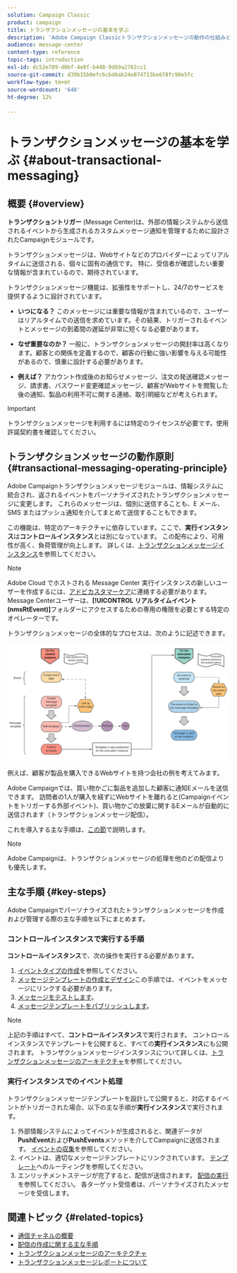 ```yaml
---
solution: Campaign Classic
product: campaign
title: トランザクションメッセージの基本を学ぶ
description: 'Adobe Campaign Classicトランザクションメッセージの動作の仕組みと主な手順について詳しく説明します。 '
audience: message-center
content-type: reference
topic-tags: introduction
exl-id: dc52e789-d0bf-4e8f-b448-9d69a2762cc1
source-git-commit: d39b15b0efc6cbd6ab24e074713be6f8fc90e5fc
workflow-type: tm+mt
source-wordcount: '648'
ht-degree: 12%

---
```



# トランザクションメッセージの基本を学ぶ {#about-transactional-messaging}

## 概要 {#overview}

**トランザクショントリガー** (Message Center)は、外部の情報システムから送信されるイベントから生成されるカスタムメッセージ通知を管理するために設計されたCampaignモジュールです。

トランザクションメッセージは、Webサイトなどのプロバイダーによってリアルタイムに送信される、個々に固有の通信です。 特に、受信者が確認したい重要な情報が含まれているので、期待されています。

トランザクションメッセージ機能は、拡張性をサポートし、24/7のサービスを提供するように設計されています。

* **いつになる？** このメッセージには重要な情報が含まれているので、ユーザーはリアルタイムでの送信を求めています。その結果、トリガーされるイベントとメッセージの到着間の遅延が非常に短くなる必要があります。

* **なぜ重要なのか？** 一般に、トランザクションメッセージの開封率は高くなります。顧客との関係を定義するので、顧客の行動に強い影響を与える可能性があるので、慎重に設計する必要があります。

* **例えば？** アカウント作成後のお知らせメッセージ、注文の発送確認メッセージ、請求書、パスワード変更確認メッセージ、顧客がWebサイトを閲覧した後の通知、製品の利用不可に関する連絡、取引明細などが考えられます。

>[!IMPORTANT]
>
>トランザクションメッセージを利用するには特定のライセンスが必要です。使用許諾契約書を確認してください。

<!--Before starting with transactional messaging, make sure you read the corresponding [best practices and limitations]().-->

## トランザクションメッセージの動作原則 {#transactional-messaging-operating-principle}

Adobe Campaignトランザクションメッセージモジュールは、情報システムに統合され、返されるイベントをパーソナライズされたトランザクションメッセージに変更します。 これらのメッセージは、個別に送信することも、E メール、SMS またはプッシュ通知を介してまとめて送信することもできます。

この機能は、特定のアーキテクチャに依存しています。ここで、**実行インスタンス**&#x200B;は&#x200B;**コントロールインスタンス**&#x200B;とは別になっています。 この配布により、可用性が高く、負荷管理が向上します。 詳しくは、[トランザクションメッセージインスタンス](../../message-center/using/transactional-messaging-architecture.md)を参照してください。

>[!NOTE]
>
>Adobe Cloud でホストされる Message Center 実行インスタンスの新しいユーザーを作成するには、[アドビカスタマーケア](https://helpx.adobe.com/jp/enterprise/admin-guide.html/enterprise/using/support-for-experience-cloud.ug.html)に連絡する必要があります。Message Centerユーザーは、**[!UICONTROL リアルタイムイベント(nmsRtEvent)]**&#x200B;フォルダーにアクセスするための専用の権限を必要とする特定のオペレーターです。

トランザクションメッセージの全体的なプロセスは、次のように記述できます。

![](assets/transactional-msg-overview.png)

例えば、顧客が製品を購入できるWebサイトを持つ会社の例を考えてみます。

Adobe Campaignでは、買い物かごに製品を追加した顧客に通知Eメールを送信できます。 訪問者の1人が購入を経ずにWebサイトを離れると(Campaignイベントをトリガーする外部イベント)、買い物かごの放棄に関するEメールが自動的に送信されます（トランザクションメッセージ配信）。

これを導入する主な手順は、[この節](#key-steps)で説明します。

>[!NOTE]
>
>Adobe Campaignは、トランザクションメッセージの処理を他のどの配信よりも優先します。

## 主な手順 {#key-steps}

Adobe Campaignでパーソナライズされたトランザクションメッセージを作成および管理する際の主な手順を以下にまとめます。

### コントロールインスタンスで実行する手順

**コントロールインスタンス**&#x200B;で、次の操作を実行する必要があります。

1. [イベントタイプの作成](../../message-center/using/creating-event-types.md)を参照してください。
1. [メッセージテンプレートの作成とデザイン](../../message-center/using/creating-the-message-template.md)この手順では、イベントをメッセージにリンクする必要があります。
1. [メッセージをテストします](../../message-center/using/testing-message-templates.md)。
1. [メッセージテンプレートをパブリッシュします](../../message-center/using/publishing-message-templates.md)。

>[!NOTE]
>
>上記の手順はすべて、**コントロールインスタンス**&#x200B;で実行されます。 コントロールインスタンスでテンプレートを公開すると、すべての&#x200B;**実行インスタンス**&#x200B;にも公開されます。 トランザクションメッセージインスタンスについて詳しくは、[トランザクションメッセージのアーキテクチャ](../../message-center/using/transactional-messaging-architecture.md)を参照してください。

### 実行インスタンスでのイベント処理

トランザクションメッセージテンプレートを設計して公開すると、対応するイベントがトリガーされた場合、以下の主な手順が&#x200B;**実行インスタンス**&#x200B;で実行されます。

1. 外部情報システムによってイベントが生成されると、関連データが&#x200B;**PushEvent**&#x200B;および&#x200B;**PushEvents**&#x200B;メソッドを介してCampaignに送信されます。 [イベントの収集](#event-collection)を参照してください。
1. イベントは、適切なメッセージテンプレートにリンクされています。 [テンプレート](#routing-towards-a-template)へのルーティングを参照してください。
1. エンリッチメントステージが完了すると、配信が送信されます。 [配信の実行](../../message-center/using/delivery-execution.md)を参照してください。 各ターゲット受信者は、パーソナライズされたメッセージを受信します。

## 関連トピック {#related-topics}

* [通信チャネルの概要](../../delivery/using/communication-channels.md)
* [配信の作成に関する主な手順](../../delivery/using/steps-about-delivery-creation-steps.md)
* [トランザクションメッセージのアーキテクチャ](../../message-center/using/transactional-messaging-architecture.md)
* [トランザクションメッセージレポートについて](../../message-center/using/about-transactional-messaging-reports.md)
